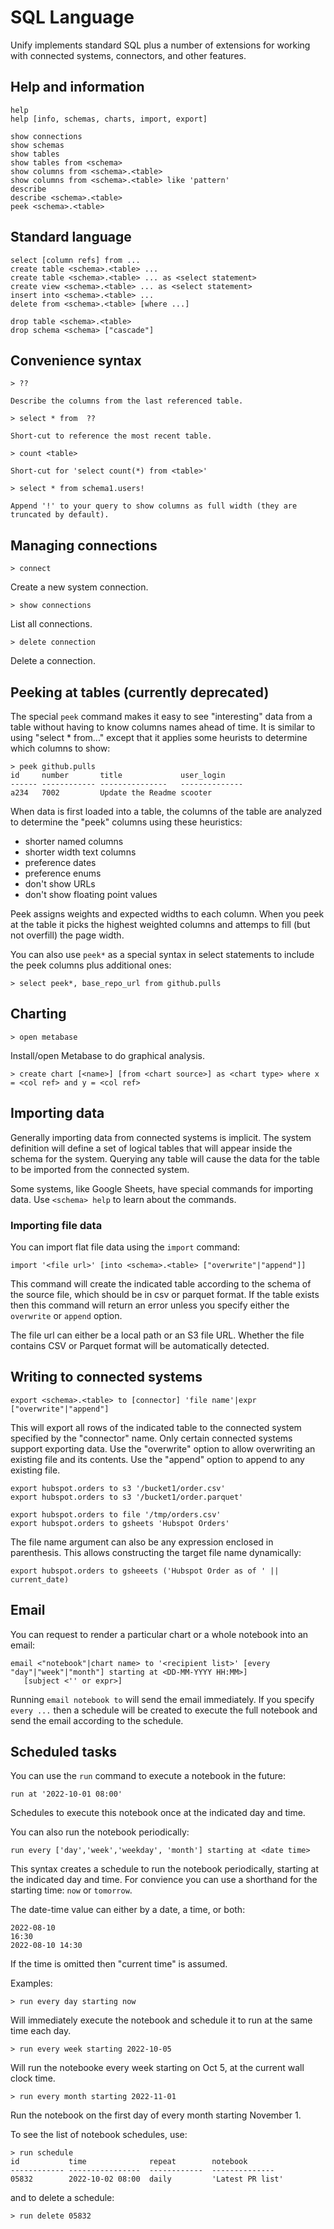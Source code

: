 # SQL Language

Unify implements standard SQL plus a number of extensions for working with connected
systems, connectors, and other features.

## Help and information
 
    help
    help [info, schemas, charts, import, export]

    show connections
    show schemas
    show tables
    show tables from <schema>
    show columns from <schema>.<table>
    show columns from <schema>.<table> like 'pattern'
    describe 
    describe <schema>.<table>
    peek <schema>.<table>
    
## Standard language

    select [column refs] from ...
    create table <schema>.<table> ...
    create table <schema>.<table> ... as <select statement>
    create view <schema>.<table> ... as <select statement>
    insert into <schema>.<table> ...
    delete from <schema>.<table> [where ...]

    drop table <schema>.<table>
    drop schema <schema> ["cascade"]

## Convenience syntax

    > ??

    Describe the columns from the last referenced table.

    > select * from  ??

    Short-cut to reference the most recent table.

    > count <table>

    Short-cut for 'select count(*) from <table>'

    > select * from schema1.users!

    Append '!' to your query to show columns as full width (they are truncated by default).

## Managing connections

    > connect

Create a new system connection.

    > show connections

List all connections.

    > delete connection

Delete a connection.

## Peeking at tables (currently deprecated)

The special `peek` command makes it easy to see "interesting" data from a table without having
to know columns names ahead of time. It is similar to using "select * from..." except that
it applies some heurists to determine which columns to show:

    > peek github.pulls
    id     number       title             user_login
    ------ ------------ ---------------   --------------
    a234   7002         Update the Readme scooter

When data is first loaded into a table, the columns of the table are analyzed to determine
the "peek" columns using these heuristics:

- shorter named columns 
- shorter width text columns
- preference dates
- preference enums
- don't show URLs
- don't show floating point values

Peek assigns weights and expected widths to each column. When you peek at the table it
picks the highest weighted columns and attemps to fill (but not overfill) the page width.

You can also use `peek*` as a special syntax in select statements to include the peek
columns plus additional ones:

    > select peek*, base_repo_url from github.pulls

## Charting

    > open metabase

Install/open Metabase to do graphical analysis.

    > create chart [<name>] [from <chart source>] as <chart type> where x = <col ref> and y = <col ref>

## Importing data

Generally importing data from connected systems is implicit. The system definition will define a set of logical tables that will appear inside the schema for the system. Querying any table will cause the data for the table to be imported from the connected system.

Some systems, like Google Sheets, have special commands for importing data. Use `<schema> help` to learn about the commands.

### Importing file data

You can import flat file data using the `import` command:

    import '<file url>' [into <schema>.<table> ["overwrite"|"append"]]

This command will create the indicated table according to the schema of the source file, which should be in
csv or parquet format. If the table exists then this command will return an error unless
you specify either the `overwrite` or `append` option.

The file url can either be a local path or an S3 file URL. Whether the file contains CSV or Parquet
format will be automatically detected.

## Writing to connected systems

    export <schema>.<table> to [connector] 'file name'|expr ["overwrite"|"append"]

This will export all rows of the indicated table to the connected system specified by the "connector" name. Only certain connected systems support exporting data. Use the "overwrite" option to allow overwriting an existing file
and its contents. Use the "append" option to append to any existing file.

    export hubspot.orders to s3 '/bucket1/order.csv'
    export hubspot.orders to s3 '/bucket1/order.parquet'

    export hubspot.orders to file '/tmp/orders.csv'
    export hubspot.orders to gsheets 'Hubspot Orders'

The file name argument can also be any expression enclosed in parenthesis. This allows constructing
the target file name dynamically:

    export hubspot.orders to gsheeets ('Hubspot Order as of ' || current_date)

## Email

You can request to render a particular chart or a whole notebook into an email:

    email <"notebook"|chart name> to '<recipient list>' [every "day"|"week"|"month"] starting at <DD-MM-YYYY HH:MM>]
       [subject <'' or expr>]

Running `email notebook to` will send the email immediately. If you specify `every ...` then a schedule
will be created to execute the full notebook and send the email according to the schedule.

## Scheduled tasks

You can use the `run` command to execute a notebook in the future:

    run at '2022-10-01 08:00'

Schedules to execute this notebook once at the indicated day and time.

You can also run the notebook periodically:

    run every ['day','week','weekday', 'month'] starting at <date time>

This syntax creates a schedule to run the notebook periodically, starting at the
indicated day and time. For convience you can use a shorthand for the
starting time: `now` or `tomorrow`.

The date-time value can either by a date, a time, or both:

    2022-08-10
    16:30
    2022-08-10 14:30

If the time is omitted then "current time" is assumed.

Examples:

    > run every day starting now

Will immediately execute the notebook and schedule it to run at the same time each day.

    > run every week starting 2022-10-05

Will run the notebooke every week starting on Oct 5, at the current wall clock time.

    > run every month starting 2022-11-01

Run the notebook on the first day of every month starting November 1.

To see the list of notebook schedules, use:

    > run schedule
    id           time              repeat        notebook
    ------------ ----------------  ------------  --------------
    05832        2022-10-02 08:00  daily         'Latest PR list'

and to delete a schedule:

    > run delete 05832



